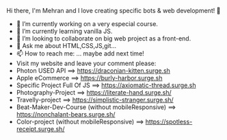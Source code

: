   Hi there, I'm Mehran and I love creating specific bots & web development! 👋



- 🔭 I’m currently working on a very especial course.
- 🌱 I’m currently learning vanilla JS.
- 👯 I’m looking to collaborate on big web project as a front-end.
- 💬 Ask me about HTML,CSS,JS,git...
- 📫 How to reach me: ... maybe add next time!
- Visit my website and leave your comment please:
-   Photon USED API ==> https://draconian-kitten.surge.sh
-   Apple eCommerce ==> https://burly-harbor.surge.sh
-   Specific Project Full Of JS ==> https://axiomatic-thread.surge.sh
-   Photography-Project ==> https://literate-hand.surge.sh/
-   Travelly-project ==> https://simplistic-stranger.surge.sh/
-   Beat-Maker-Dev-Course (without mobileResponsive) ==> https://nonchalant-bears.surge.sh/
-   Color-project (without mobileResponsive) ==> https://spotless-receipt.surge.sh/
